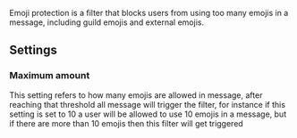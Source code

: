 Emoji protection is a filter that blocks users from using too many
emojis in a message, including guild emojis and external emojis.

## Settings

### Maximum amount
This setting refers to how many emojis are allowed in message, after reaching that threshold
all message will trigger the filter, for instance if this setting is set to 10 a user
will be allowed to use 10 emojis in a message, but if there are more than 10 emojis then
this filter will get triggered

